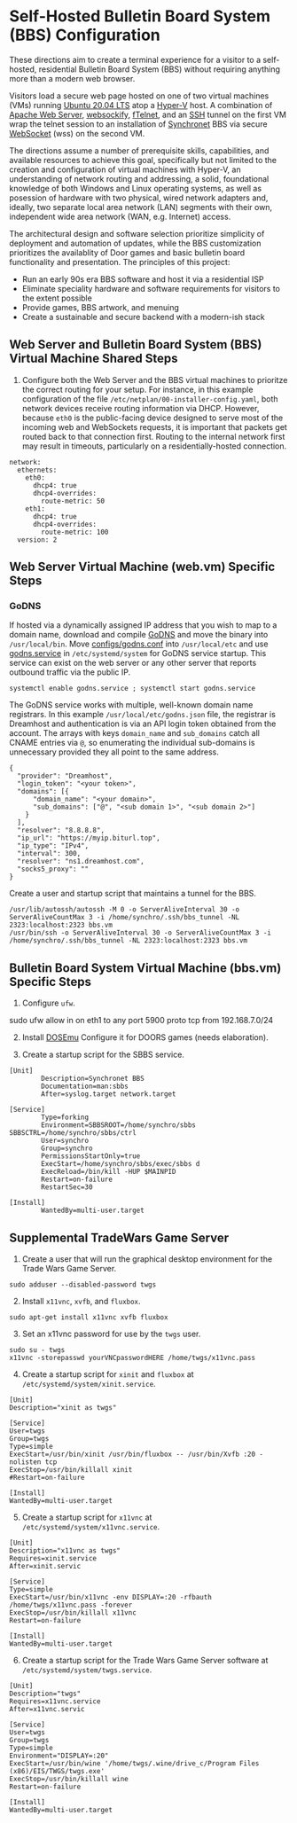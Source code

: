 # Self-Hosted Bulletin Board System (BBS) Configuration

These directions aim to create a terminal experience for a visitor to a self-hosted, residential Bulletin Board System (BBS) without requiring anything more than a modern web browser.

Visitors load a secure web page hosted on one of two virtual machines (VMs) running [Ubuntu 20.04 LTS](https://ubuntu.com) atop a [Hyper-V](https://docs.microsoft.com/en-us/virtualization/hyper-v-on-windows/) host.  A combination of [Apache Web Server](https://httpd.apache.org), [websockify](https://github.com/novnc/websockify), [fTelnet](https://www.ftelnet.ca), and an [SSH](https://www.openssh.com) tunnel on the first VM wrap the telnet session to an installation of [Synchronet](http://www.synchro.net) BBS via secure [WebSocket](https://datatracker.ietf.org/doc/html/rfc6455) (wss) on the second VM.

The directions assume a number of prerequisite skills, capabilities, and available resources to achieve this goal, specifically but not limited to the creation and configuration of virtual machines with Hyper-V, an understanding of network routing and addressing, a solid, foundational knowledge of both Windows and Linux operating systems, as well as posession of hardware with two physical, wired network adapters and, ideally, two separate local area network (LAN) segments with their own, independent wide area network (WAN, e.g. Internet) access.

The architectural design and software selection prioritize simplicity of deployment and automation of updates, while the BBS customization prioritizes the availablity of Door games and basic bulletin board functionality and presentation.  The principles of this project:

* Run an early 90s era BBS software and host it via a residential ISP
* Eliminate speciality hardware and software requirements for visitors to the extent possible
* Provide games, BBS artwork, and menuing
* Create a sustainable and secure backend with a modern-ish stack

## Web Server and Bulletin Board System (BBS) Virtual Machine Shared Steps

1. Configure both the Web Server and the BBS virtual machines to prioritze the correct routing for your setup.  For instance, in this example configuration of the file `/etc/netplan/00-installer-config.yaml`, both network devices receive routing information via DHCP.  However, because `eth0` is the public-facing device designed to serve most of the incoming web and WebSockets requests, it is important that packets get routed back to that connection first.  Routing to the internal network first may result in timeouts, particularly on a residentially-hosted connection.

```
network:
  ethernets:
    eth0:
      dhcp4: true
      dhcp4-overrides:
        route-metric: 50
    eth1:
      dhcp4: true
      dhcp4-overrides:
        route-metric: 100
  version: 2
  ```

## Web Server Virtual Machine (web.vm) Specific Steps

### GoDNS

If hosted via a dynamically assigned IP address that you wish to map to a domain name, download and compile [GoDNS](https://github.com/TimothyYe/godns) and move the binary into `/usr/local/bin`.  Move [configs/godns.conf](configs/godns.json) into `/usr/local/etc` and use [godns.service](https://github.com/TimothyYe/godns/blob/master/systemd/godns.service) in `/etc/systemd/system` for GoDNS service startup.  This service can exist on the web server or any other server that reports outbound traffic via the public IP.

`systemctl enable godns.service ; systemctl start godns.service`

The GoDNS service works with multiple, well-known domain name registrars.  In this example `/usr/local/etc/godns.json` file, the registrar is Dreamhost and authentication is via an API login token obtained from the account.  The arrays with keys `domain_name` and `sub_domains` catch all CNAME entries via `@`, so enumerating the individual sub-domains is unnecessary provided they all point to the same address.

```
{
  "provider": "Dreamhost",
  "login_token": "<your token>",
  "domains": [{
      "domain_name": "<your domain>",
      "sub_domains": ["@", "<sub domain 1>", "<sub domain 2>"]
    }
  ],
  "resolver": "8.8.8.8",
  "ip_url": "https://myip.biturl.top",
  "ip_type": "IPv4",
  "interval": 300,
  "resolver": "ns1.dreamhost.com",
  "socks5_proxy": ""
}
```

Create a user and startup script that maintains a tunnel for the BBS.

```
/usr/lib/autossh/autossh -M 0 -o ServerAliveInterval 30 -o ServerAliveCountMax 3 -i /home/synchro/.ssh/bbs_tunnel -NL 2323:localhost:2323 bbs.vm
/usr/bin/ssh -o ServerAliveInterval 30 -o ServerAliveCountMax 3 -i /home/synchro/.ssh/bbs_tunnel -NL 2323:localhost:2323 bbs.vm
```

## Bulletin Board System Virtual Machine (bbs.vm) Specific Steps

1. Configure `ufw`.

sudo ufw allow in on eth1 to any port 5900 proto tcp from 192.168.7.0/24

2. Install [DOSEmu](https://launchpad.net/ubuntu/focal/amd64/dosemu/1.4.0.7+20130105+b028d3f-2build1)  Configure it for DOORS games (needs elaboration).

3. Create a startup script for the SBBS service.

```
[Unit]
        Description=Synchronet BBS
        Documentation=man:sbbs
        After=syslog.target network.target

[Service]
        Type=forking
        Environment=SBBSROOT=/home/synchro/sbbs SBBSCTRL=/home/synchro/sbbs/ctrl
        User=synchro
        Group=synchro
        PermissionsStartOnly=true
        ExecStart=/home/synchro/sbbs/exec/sbbs d
        ExecReload=/bin/kill -HUP $MAINPID
        Restart=on-failure
        RestartSec=30

[Install]
        WantedBy=multi-user.target
```

## Supplemental TradeWars Game Server

1. Create a user that will run the graphical desktop environment for the Trade Wars Game Server.

```
sudo adduser --disabled-password twgs
```

2. Install `x11vnc`, `xvfb`, and `fluxbox`.

```
sudo apt-get install x11vnc xvfb fluxbox
```

3. Set an x11vnc password for use by the `twgs` user.

```
sudo su - twgs
x11vnc -storepasswd yourVNCpasswordHERE /home/twgs/x11vnc.pass
```

4. Create a startup script for `xinit` and `fluxbox` at `/etc/systemd/system/xinit.service`.

```
[Unit]
Description="xinit as twgs"

[Service]
User=twgs
Group=twgs
Type=simple
ExecStart=/usr/bin/xinit /usr/bin/fluxbox -- /usr/bin/Xvfb :20 -nolisten tcp
ExecStop=/usr/bin/killall xinit
#Restart=on-failure

[Install]
WantedBy=multi-user.target
```

5. Create a startup script for `x11vnc` at `/etc/systemd/system/x11vnc.service`.

```
[Unit]
Description="x11vnc as twgs"
Requires=xinit.service
After=xinit.servic

[Service]
Type=simple
ExecStart=/usr/bin/x11vnc -env DISPLAY=:20 -rfbauth /home/twgs/x11vnc.pass -forever
ExecStop=/usr/bin/killall x11vnc
Restart=on-failure

[Install]
WantedBy=multi-user.target
```

6. Create a startup script for the Trade Wars Game Server software at `/etc/systemd/system/twgs.service`.

```
[Unit]
Description="twgs"
Requires=x11vnc.service
After=x11vnc.servic

[Service]
User=twgs
Group=twgs
Type=simple
Environment="DISPLAY=:20"
ExecStart=/usr/bin/wine '/home/twgs/.wine/drive_c/Program Files (x86)/EIS/TWGS/twgs.exe'
ExecStop=/usr/bin/killall wine
Restart=on-failure

[Install]
WantedBy=multi-user.target
```
